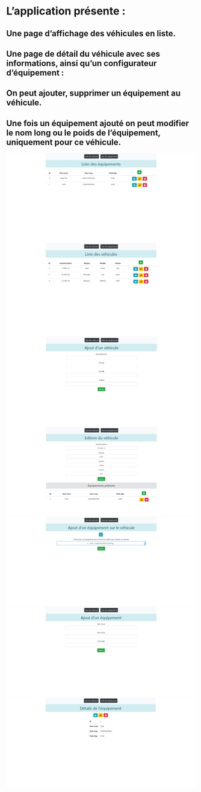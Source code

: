 # L’application présente :

## Une page d’affichage des véhicules en liste.
## Une page de détail du véhicule avec ses informations, ainsi qu’un configurateur d’équipement :

## On peut ajouter, supprimer un équipement au véhicule.
## Une fois un équipement ajouté on peut modifier le nom long ou le poids de l’équipement, uniquement pour ce véhicule.

<kbd>![](https://github.com/AlexandreDL/Gestion-Auto/blob/master/Screenshots/Auto2.jpg) </kbd>
<kbd>![](https://github.com/AlexandreDL/Gestion-Auto/blob/master/Screenshots/Auto1.jpg) </kbd>
<kbd>![](https://github.com/AlexandreDL/Gestion-Auto/blob/master/Screenshots/Auto3.jpg) </kbd>
<kbd>![](https://github.com/AlexandreDL/Gestion-Auto/blob/master/Screenshots/Auto4.jpg) </kbd>
<kbd>![](https://github.com/AlexandreDL/Gestion-Auto/blob/master/Screenshots/Auto5.jpg) </kbd>
<kbd>![](https://github.com/AlexandreDL/Gestion-Auto/blob/master/Screenshots/Auto6.jpg) </kbd>
<kbd>![](https://github.com/AlexandreDL/Gestion-Auto/blob/master/Screenshots/Auto7.jpg) </kbd>